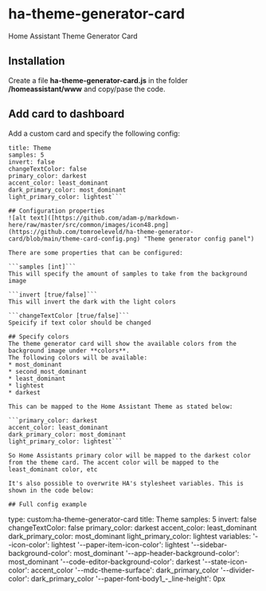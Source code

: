 # ha-theme-generator-card
Home Assistant Theme Generator Card

## Installation
Create a file **ha-theme-generator-card.js** in the folder **/homeassistant/www** and copy/pase the code.

## Add card to dashboard
Add a custom card and specify the following config:
```type: custom:ha-theme-generator-card
title: Theme
samples: 5
invert: false
changeTextColor: false
primary_color: darkest
accent_color: least_dominant
dark_primary_color: most_dominant
light_primary_color: lightest```

## Configuration properties
![alt text]([https://github.com/adam-p/markdown-here/raw/master/src/common/images/icon48.png](https://github.com/tomroeleveld/ha-theme-generator-card/blob/main/theme-card-config.png) "Theme generator config panel")

There are some properties that can be configured:

```samples [int]```
This will specify the amount of samples to take from the background image

```invert [true/false]```
This will invert the dark with the light colors

```changeTextColor [true/false]```
Speicify if text color should be changed

## Specify colors
The theme generator card will show the available colors from the background image under **colors**.
The following colors will be available:
* most_dominant
* second_most_dominant
* least_dominant
* lightest
* darkest

This can be mapped to the Home Assistant Theme as stated below:

```primary_color: darkest
accent_color: least_dominant
dark_primary_color: most_dominant
light_primary_color: lightest```

So Home Assistants primary color will be mapped to the darkest color from the theme card. The accent color will be mapped to the least_dominant color, etc

It's also possible to overwrite HA's stylesheet variables. This is shown in the code below:

## Full config example

```
type: custom:ha-theme-generator-card
title: Theme
samples: 5
invert: false
changeTextColor: false
primary_color: darkest
accent_color: least_dominant
dark_primary_color: most_dominant
light_primary_color: lightest
variables:
  '--icon-color': lightest
  '--paper-item-icon-color': lightest
  '--sidebar-background-color': most_dominant
  '--app-header-background-color': most_dominant
  '--code-editor-background-color': darkest
  '--state-icon-color': accent_color
  '--mdc-theme-surface': dark_primary_color
  '--divider-color': dark_primary_color
  '--paper-font-body1_-_line-height': 0px

```
